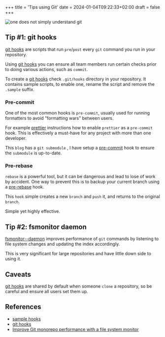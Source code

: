 +++
title = 'Tips using Git'
date = 2024-01-04T09:22:33+02:00
draft = false
+++

![one does not simply understand git](https://imagedelivery.net/3RKw_J_fJQ_4KpJP3_YgXA/87312442-fd73-4fb3-b763-78a5e4f85500/public)

## Tip #1: git hooks

[git hooks](https://git-scm.com/docs/githooks) are scripts that run `pre`/`post` every `git` command you run in your
repository.

Using [git hooks](https://git-scm.com/docs/githooks) you can ensure all team members run certain checks prior to doing
various actions, such as `commit`.

To create a [git hooks](https://git-scm.com/docs/githooks) check `.git/hooks` directory in your repository.
It contains sample scripts, to enable one, rename the script and remove the `.sample` suffix.

### Pre-commit

One of the most common hooks is `pre-commit`, usually used for running formatters to avoid "formatting wars" between
users.

For example [prettier](https://prettier.io/docs/en/install) instructions how to enable `prettier` as a `pre-commit`
hook.
This is effectively a must-have for any project with more than one developer.

This `blog` has a `git submodule` , I have setup
a [pre-commit](https://github.com/ohaddahan/tech-tapes/blob/master/scripts/pre-commit.sh) hook to ensure the `submodule`
is up-to-date.

### Pre-rebase

`rebase` is a powerful tool, but it can be dangerous and lead to lose of work by accident.
One way to prevent this is to backup your current branch using a
[pre-rebase](https://github.com/ohaddahan/tech-tapes/blob/master/scripts/pre-rebase.sh)
hook.

This `hook` simple creates a new `branch` and `push` it, and returns to the original `branch`.

Simple yet highly effective.

## Tip #2: fsmonitor daemon

[fsmonitor--daemon](https://git-scm.com/docs/git-fsmonitor--daemon) improves performance of `git` commands by listening
to file system changes and updating the index accordingly.

This is very significant for large repositories and have little down side to using it.

## Caveats

[git hooks](https://git-scm.com/docs/githooks) are shared by default when someone `clone` a repository, so be careful
and ensure all users set them up.

## References

* [sample hooks](https://github.com/ohaddahan/tech-tapes/tree/master/scripts)
* [git hooks](https://git-scm.com/docs/githooks)
* [Improve Git monorepo performance with a file system monitor](https://github.blog/2022-06-29-improve-git-monorepo-performance-with-a-file-system-monitor/)